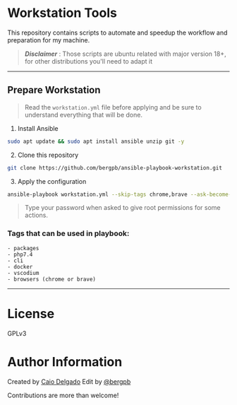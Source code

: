 # Workstation Tools

This repository contains scripts to automate and speedup the workflow and preparation for my machine.

> **_Disclaimer_** :
> Those scripts are ubuntu related with major version 18+, for other distributions you'll need to adapt it
___

## Prepare Workstation

> Read the `workstation.yml` file before applying and be sure to understand everything that will be done.

1. Install Ansible
```bash
sudo apt update && sudo apt install ansible unzip git -y
```
2. Clone this repository
```bash
git clone https://github.com/bergpb/ansible-playbook-workstation.git
```

3. Apply the configuration
```bash
ansible-playbook workstation.yml --skip-tags chrome,brave --ask-become-pass
```

>Type your password when asked to give root permissions for some actions.


### Tags that can be used in playbook:
    - packages
    - php7.4
    - cli
    - docker
    - vscodium
    - browsers (chrome or brave)
___

# License
GPLv3

# Author Information
Created by [Caio Delgado](https://linktr.ee/caiodelgadonew)
Edit by [@bergpb](https://twitter.com/lbergpb)

Contributions are more than welcome!
